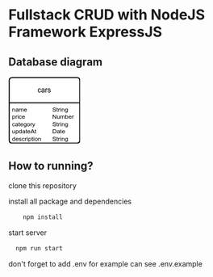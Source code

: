 # Fullstack CRUD with NodeJS Framework ExpressJS

## Database diagram

![model cars](/public/images/modelcarsbinar.png)

## How to running?

clone this repository

install all package and dependencies
```bash
    npm install
```

start server
```bash
  npm run start
```

don't forget to add .env for example can see .env.example